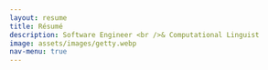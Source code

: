 ```yaml
---
layout: resume
title: Résumé
description: Software Engineer <br />& Computational Linguist
image: assets/images/getty.webp
nav-menu: true
---
```

